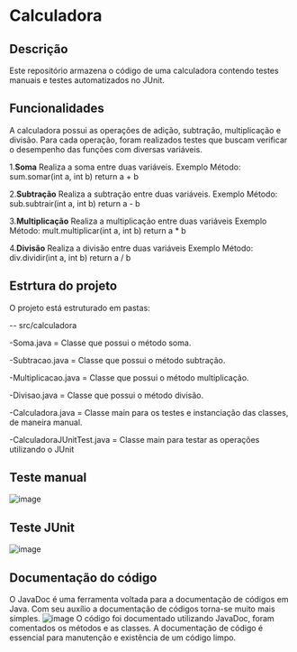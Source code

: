 # Calculadora

## Descrição

Este repositório armazena o código de uma calculadora contendo testes manuais e testes automatizados no JUnit.

## Funcionalidades

A calculadora possui as operações de adição, subtração, multiplicação e divisão. Para cada operação, foram realizados testes que buscam verificar o desempenho das funções com diversas variáveis. 

1.**Soma**
Realiza a soma entre duas variáveis.
Exemplo 
Método: sum.somar(int a, int b) return a + b

2.**Subtração**
Realiza a subtração entre duas variáveis.
Exemplo 
Método: sub.subtrair(int a, int b) return a - b

3.**Multiplicação**
Realiza a multiplicação entre duas variáveis
Exemplo 
Método: mult.multiplicar(int a, int b) return a * b

4.**Divisão**
Realiza a divisão entre duas variáveis
Exemplo 
Método: div.dividir(int a, int b) return a / b

## Estrtura do projeto
O projeto está estruturado em pastas:

-- src/calculadora

  -Soma.java = Classe que possui o método soma.
  
  -Subtracao.java = Classe que possui o método subtração.
  
  -Multiplicacao.java = Classe que possui o método multiplicação.

  -Divisao.java = Classe que possui o método divisão.
  


  -Calculadora.java = Classe main para os testes e instanciação das classes, de maneira manual.
  
  -CalculadoraJUnitTest.java = Classe main para testar as operações utilizando o JUnit

##  Teste manual
![image](https://github.com/alopes-tenor/Calculadora/assets/83618366/546a565d-d7e4-4411-8971-6b89bf32c129)

##  Teste JUnit
![image](https://github.com/alopes-tenor/Calculadora/assets/83618366/aa38ba11-2871-4ea8-81b8-8671bae0dab2)

## Documentação do código
O JavaDoc é uma ferramenta voltada para a documentação de códigos em Java. Com seu auxílio a documentação de códigos torna-se muito mais simples.
![image](https://github.com/alopes-tenor/Calculadora/assets/83618366/2a204748-ba34-457a-8aa9-39a65f1d8fe3)
O código foi documentado utilizando JavaDoc, foram comentados os métodos e as classes. A documentação de código é essencial para manutenção e existência de um código limpo.
